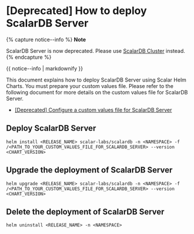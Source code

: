 # [Deprecated] How to deploy ScalarDB Server

{% capture notice--info %}
**Note**

ScalarDB Server is now deprecated. Please use [ScalarDB Cluster](how-to-deploy-scalardb-cluster.md) instead.
{% endcapture %}

<div class="notice--info">{{ notice--info | markdownify }}</div>

This document explains how to deploy ScalarDB Server using Scalar Helm Charts. You must prepare your custom values file. Please refer to the following document for more details on the custom values file for ScalarDB Server.

* [[Deprecated] Configure a custom values file for ScalarDB Server](configure-custom-values-scalardb.md)

## Deploy ScalarDB Server

```console
helm install <RELEASE_NAME> scalar-labs/scalardb -n <NAMESPACE> -f /<PATH_TO_YOUR_CUSTOM_VALUES_FILE_FOR_SCALARDB_SERVER> --version <CHART_VERSION>
```

## Upgrade the deployment of ScalarDB Server

```console
helm upgrade <RELEASE_NAME> scalar-labs/scalardb -n <NAMESPACE> -f /<PATH_TO_YOUR_CUSTOM_VALUES_FILE_FOR_SCALARDB_SERVER> --version <CHART_VERSION>
```

## Delete the deployment of ScalarDB Server

```console
helm uninstall <RELEASE_NAME> -n <NAMESPACE>
```
